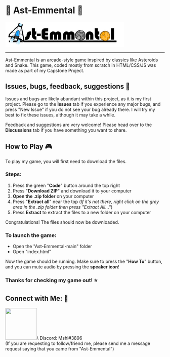 # :rocket: Ast-Emmental :cheese:
![AstEmmental Title](AstEmmentalTitle.png)

---
Ast-Emmental is an arcade-style game inspired by classics like Asteroids and Snake. 
This game, coded mostly from scratch in HTML/CSS/JS was made as part of my Capstone Project.

## Issues, bugs, feedback, suggestions :ant:
Issues and bugs are likely abundant within this project, as it is my first project.
Please go to the **Issues** tab if you experience any major bugs, and press "New Issue" if you do not see your bug already there.
I will try my best to fix these issues, although it may take a while.

Feedback and suggestions are very welcome! Please head over to the **Discussions** tab if you have something you want to share.

## How to Play :video_game:
To play my game, you will first need to download the files. 

### Steps:
1. Press the green "**Code**" button around the top right
2. Press "**Download ZIP**" and download it to your computer 
3. **Open the .zip folder** on your computer
4. Press "**Extract all**" near the top (*If it's not there, right click on the grey area in the .zip folder then press "Extract All..."*)
5. Press **Extract** to extract the files to a new folder on your computer 

Congratulations! The files should now be downloaded.

### To launch the game:
- Open the "Ast-Emmental-main" folder 
- Open "index.html"

Now the game should be running. Make sure to press the "**How To**" button, and you can mute audio by pressing the **speaker icon**!

### Thanks for checking my game out! :star:

## Connect with Me: :speech_balloon:
[<img src="https://raw.githubusercontent.com/rahuldkjain/github-profile-readme-generator/master/src/images/icons/Social/instagram.svg" width="100" height="100">](https://instagram.com/mshl_1209_)\
Discord: Mshl#3896\
(If you are requesting to follow/friend me, please send me a message request saying that you came from "Ast-Emmental")
